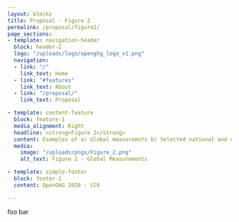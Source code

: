 ```yaml
---
layout: blocks
title: Proposal - Figure 2
permalink: /proposal/figure2/
page_sections:
- template: navigation-header
  block: header-2
  logo: "/uploads/logo/openghg_logo_v1.png"
  navigation:
  - link: "/"
    link_text: Home
  - link: "#features"
    link_text: About
  - link: "/proposal/"
    link_text: Proposal

- template: content-feature
  block: feature-1
  media_alignment: Right
  headline: <strong>Figure 2</strong>
  content: Examples of a) Global measuremnts b) Selected national and contintental ICOS stations c) Current and planned sites from the LondonGHG project </br></br><a href="https://fig2.voila.openghg.org" target="_blank">Open Voila</a> 
  media:
    image: "/uploads/pngs/Figure_2.png"
    alt_text: Figure 2 - Global Measurements

- template: simple-footer
  block: footer-1
  content: OpenGHG 2020 - CC0

---
```

foo bar
